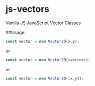 # js-vectors
Vanilla JS JavaScript Vector Classes

##Usage
```javascript
const vector = new Vector2D(x,y);
```
or 

```javascript
const vector = new Vector2D(<vector>);
```

or 

```javascript
const vector = new Vector2D([x,y]);
```
